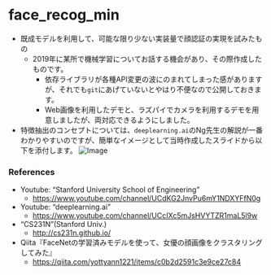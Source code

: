 # face_recog_min
- 既成モデルを利用して、可能な限り少ない実装量で顔認証の実現を試みたもの
  - 2019年に某所で機械学習についてお話する機会があり、その際作成したものです。
    - 依存ライブラリが各種API変更の波にのまれてしまった感がありますが、それでも`git`にあげていないとやはり不便なので公開しておきます。
    - Web画像を利用したデモと、ラズパイでカメラを利用するデモを用意しましたが、両対応できるようにしました。
- 特徴抽出のコンセプトについては、`deeplearning.ai`のNg先生の解説が一番わかりやすいのですが、簡単なイメージとして当時作成したスライドから以下を添付します。
![Image](github-images/from_slide.png)
### References
- Youtube: “Stanford University School of Engineering”
  - https://www.youtube.com/channel/UCdKG2JnvPu6mY1NDXYFfN0g
- Youtube: “deeplearning.ai”
  - https://www.youtube.com/channel/UCcIXc5mJsHVYTZR1maL5l9w
- “CS231N”(Stanford Univ.)
  - http://cs231n.github.io/
- Qiita『FaceNetの学習済みモデルを使って、女優の顔画像をクラスタリングしてみた』
  - https://qiita.com/yottyann1221/items/c0b2d2591c3e9ce27c84